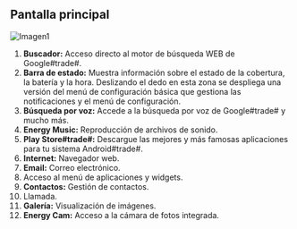 ## Pantalla principal

![Imagen1](http://static.energysistem.com/images/manuals/39725/54ec61781e767.jpg)

1. **Buscador:** Acceso directo al motor de búsqueda WEB de Google#trade#.
2. **Barra de estado:** Muestra información sobre el estado de la cobertura, la batería y la hora. Deslizando el dedo en esta zona se despliega una versión del menú de configuración básica que gestiona las notificaciones y el menú de configuración.
3. **Búsqueda por voz:** Accede a la búsqueda por voz de Google#trade# y mucho más.
4. **Energy Music:** Reproducción de archivos de sonido.
5. **Play Store#trade#:** Descargue las mejores y más famosas aplicaciones para tu sistema Android#trade#.
6. **Internet:** Navegador web.
7. **Email:** Correo electrónico.
8. Acceso al menú de aplicaciones y widgets.
9. **Contactos:** Gestión de contactos.
10. Llamada.
11. **Galería:** Visualización de imágenes.
12. **Energy Cam:** Acceso a la cámara de fotos integrada.
